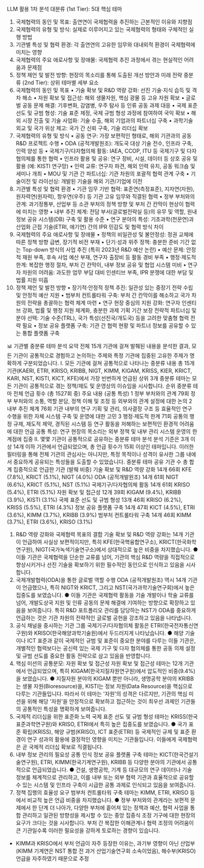 LLM 활용 1차 분석
대분류 (1st Tier): 5대 핵심 테마
1.	국제협력의 동인 및 목표: 출연연이 국제협력을 추진하는 근본적인 이유와 지향점
2.	국제협력의 유형 및 방식: 실제로 이루어지고 있는 국제협력의 형태와 구체적인 실행 방법
3.	기관별 특성 및 협력 환경: 각 출연연의 고유한 임무와 대내외적 환경이 국제협력에 미치는 영향
4.	국제협력의 주요 애로사항 및 장애물: 국제협력 추진 과정에서 겪는 현실적인 어려움과 문제점
5.	정책 제언 및 발전 방향: 현장의 목소리를 통해 도출된 개선 방안과 미래 전략
중분류 (2nd Tier): 상위 테마별 세부 요소
1. 국제협력의 동인 및 목표
•	기술 확보 및 R&D 역량 강화: 선진 기술·지식 습득 및 격차 해소
•	자원 확보 및 접근성: 해외 생물자원, 핵심 광물 등 고유 자원 확보
•	글로벌 공동 문제 해결: 기후변화, 감염병, 우주 탐사 등 인류 공동 과제 대응
•	국제 표준 선도 및 규범 형성: 기술 표준 제정, 국제 규범 형성 과정에 참여하여 국익 확보 
•	해외 시장 진출 및 기술 사업화: 기술 수출, 해외 기업과의 파트너십 구축
•	과학기술 외교 및 국가 위상 제고: 국가 간 신뢰 구축, 기술 리더십 확보
2. 국제협력의 유형 및 방식
•	공동 연구: 가장 보편적인 형태로, 해외 기관과의 공동 R&D 프로젝트 수행
•	ODA (공적개발원조): 개도국 대상 기술 전수, 인프라 구축, 인력 양성 등 
•	국제기구/다자협의체 활동: IAEA, CCOP, ITU 등 국제기구 및 다자협의체를 통한 협력
•	인프라 활용 및 공유: 연구 장비, 시설, 데이터 등 상호 공유 및 활용 (예: KISTI 연구망) 
•	인력 교류: 연구자 파견, 해외 인력 유치, 공동 워크숍 및 세미나 개최 
•	MOU 및 기관 간 파트너십: 기관 차원의 포괄적 협력 관계 구축 
•	기술이전 및 라이선싱: 개발된 기술을 해외 기관/기업에 이전 
3. 기관별 특성 및 협력 환경
•	기관 임무 기반 협력: 표준연(측정표준), 지자연(자원), 원자력연(원자력), 항우연(우주) 등 기관 고유 임무와 직결된 협력
•	정부 부처와의 관계: 과기정통부, 산업부 등 소관 부처의 정책 방향 및 부처 간 칸막이 현상이 협력에 미치는 영향 
•	내부 추진 체계: 전담 부서(글로벌전략실 등)의 유무 및 역할, 원내 정보 공유 시스템(DB) 구축 및 활용 수준 
•	연구 분야의 특성: 기초과학(천문연)과 산업화 근접 기술(ETRI, 에기연) 간의 IPR 민감도 및 협력 방식 차이
4. 국제협력의 주요 애로사항 및 장애물
•	정책의 비일관성 및 불안정성: 정권 교체에 따른 정책 방향 급변, 장기적 비전 부재
•	단기·성과 위주 정책: 충분한 준비 기간 없는 Top-down 방식의 사업 추진 (특히 2023년 R&D 예산 논란) 
•	예산 문제: 안정적 재원 부족, 후속 사업 예산 부재, 연구자 출장비 등 활동 경비 부족 
•	행정·제도적 한계: 복잡한 행정 절차, 부처 간 칸막이, 내부 정보 공유 및 협업 시스템 미비
•	연구자 차원의 어려움: 과도한 업무 부담 대비 인센티브 부족, IPR 분쟁에 대한 부담 및 법률 지원 미흡 
5. 정책 제언 및 발전 방향
•	장기적·안정적 정책 추진: 일관성 있는 중장기 전략 수립 및 안정적 예산 지원
•	범부처 컨트롤타워 구축: 부처 간 칸막이를 해소하고 국가 차원의 전략을 총괄하는 협력 체계 마련
•	연구 현장 중심의 지원 강화: 연구자 인센티브 강화, 법률 및 행정 지원 체계화, 충분한 과제 기획 기간 보장 
전략적 파트너십 및 분야 선택: 기술 수준(TRL), 국가 특성(선진국/개도국) 등을 고려한 맞춤형 협력 전략 필요
•	정보 공유 플랫폼 구축: 기관 간 협력 현황 및 파트너 정보를 공유할 수 있는 통합 플랫폼 구축
 
📊 기관별 중분류 테마 분석 요약
전체 15개 기관에 걸쳐 발췌된 내용을 분석한 결과, 모든 기관이 공통적으로 경험하고 논의하는 주제와 특정 기관에 집중된 고유한 주제가 명확하게 구분되었습니다.
I. 모든 기관에 걸쳐 공통적으로 나타나는 중분류 내용
총 15개 기관(KAERI, ETRI, KRISO, KRIBB, NIGT, KIMM, KIGAM, KRISS, KIER, KRICT, KARI, NST, KISTI, KICT, KFE)에서 가장 빈번하게 언급된 상위 3개 중분류 테마는 모든 기관이 공통적으로 겪는 정책/제도 및 운영상의 이슈임을 시사합니다.
순위	중분류 테마	전체 언급 횟수 (총 1527회 중)	주요 내용 (공통 특성)
1	정부 부처와의 관계	79회	정부 부처와의 소통, 역할 분담, 정책 이해 및 조정 등 외부와의 관계 설정에 대한 논의
2	내부 추진 체계	76회	기관 내부의 연구 기획 및 관리, 의사결정 구조 등 효율적인 연구 수행을 위한 자체 시스템 구축 및 운영에 대한 고민
3	행정·제도적 한계	71회	공통의 행정 규제, 제도적 제약, 경직된 시스템 등 연구 활동을 저해하는 보편적인 환경적 어려움에 대한 언급
공통 특성: 연구 현장의 목소리는 외부 정책 및 내부 관리 시스템 운영의 한계점에 집중
II. 몇몇 기관이 공통적으로 공유하는 중분류 테마 분석
분석 기준은 3개 이상 14개 이하 기관에서 언급되었으며, 총 언급 횟수가 15회 이상인 테마입니다. 이러한 필터링을 통해 전체 기관의 관심사는 아니지만, 특정 목적이나 성격이 유사한 그룹 내에서 중요하게 공유되는 특성들을 도출할 수 있었습니다.
중분류 테마	공유 기관 수	총 합계	집중적으로 언급한 기관 (발췌 비중)
기술 확보 및 R&D 역량 강화	14개	66회	KFE (7.8%), KRICT (5.1%), NIGT (4.0%)
ODA (공적개발원조)	14개	61회	NIGT (6.6%), KRICT (5.1%), NST (5.1%)
국제기구/다자협의체 활동	14개	61회	KRISO (5.4%), ETRI (5.1%)
자원 확보 및 접근성	12개	39회	KIGAM (9.4%), KRIBB (3.9%), KISTI (3.1%)
국제 표준 선도 및 규범 형성	13개	46회	KRISO (6.2%), KRISS (5.5%), ETRI (4.3%)
정보 공유 플랫폼 구축	14개	47회	KICT (4.5%), ETRI (3.6%), KIMM (3.7%), KRIBB (3.9%)
범부처 컨트롤타워 구축	14개	46회	KIMM (3.7%), ETRI (3.6%), KRISO (3.1%)

1. R&D 역량 강화와 국제협력 목표의 결합
기술 확보 및 R&D 역량 강화는 14개 기관이 언급하여 사실상 보편적이지만, 특히 KFE(한국핵융합연구소), KRICT(한국화학연구원), NIGT(국가녹색기술연구소)에서 상대적으로 높은 비중을 차지했습니다.
●	이들 기관은 국제협력을 단순한 교류를 넘어, 기관의 핵심 R&D 역량을 직접적으로 향상시키거나 선진 기술을 확보하기 위한 필수적인 동인으로 인식하고 있음을 시사합니다. 
2. 국제개발협력(ODA)을 통한 글로벌 역할 수행
ODA (공적개발원조) 역시 14개 기관이 언급했으나, 특히 NIGT와 KRICT, 그리고 NST(국가과학기술연구회)에서 높은 집중도를 보였습니다.
●	이들 기관은 국제협력 활동을 기술 개발이나 학술 교류를 넘어, 개발도상국 지원 및 인류 공동의 문제 해결에 기여하는 방향으로 확장하고 있음을 보여줍니다. 특히 R&D 포트폴리오 관리를 담당하는 NST가 ODA를 중요하게 언급하는 것은 기관 차원의 전략적인 글로벌 공헌을 강조하고 있음을 나타냅니다.
3. 공식 채널을 중시하는 기관 그룹
국제기구/다자협의체 활동은 ETRI(한국전자통신연구원)와 KRISO(한국해양과학기술원)에서 두드러지게 나타났습니다.
●	해양 기술이나 ICT 표준과 같이 국제적인 규범 및 표준이 중요한 분야를 다루는 이들 기관은, 개별적인 협력보다는 공신력 있는 국제 기구 및 다자 협의체를 통한 공동 의제 설정 및 규범 선도를 중요한 활동 전략으로 삼고 있음을 반영합니다.
4. 핵심 미션의 공통분모: 자원 확보 및 접근성
자원 확보 및 접근성 테마는 12개 기관에서 언급되었으며, 특히 KIGAM(한국지질자원연구원)에서 압도적인 비중(9.4%)을 보였습니다.
●	지질자원 분야의 KIGAM 뿐만 아니라, 생명공학 분야의 KRIBB는 생물 자원(Bioresource)을, KISTI는 정보 자원(Data Resource)을 핵심으로 다루는 기관들입니다. 따라서 이 테마는 '자원'의 성격은 다르지만, 기관의 핵심 미션을 위해 해당 '자원'을 안정적으로 확보하고 접근하는 것이 최우선 과제인 기관들의 공통적인 특성을 명확하게 보여줍니다.
5. 국제적 리더십을 위한 표준화 노력
국제 표준 선도 및 규범 형성 테마는 KRISS(한국표준과학연구원)와 KRISO, ETRI에서 특히 높은 집중도를 보였습니다.
●	국가 표준 확립(KRISS), 해양 규범(KRISO), ICT 표준(ETRI) 등 국제적인 규제 및 표준 환경이 연구 성과의 활용에 결정적인 영향을 미치는 기관들입니다. 이들에게 국제협력은 곧 국제적 리더십 확보로 직결됩니다.
6. 내부 정보 관리의 필요성 공통 인식
정보 공유 플랫폼 구축 테마는 KICT(한국건설기술연구원), ETRI, KIMM(한국기계연구원), KRIBB 등 다양한 분야의 기관에서 공통적으로 언급되었습니다.
●	건설, 생명공학, 기계 등 대규모의 연구 데이터나 기술 정보를 체계적으로 관리하고, 이를 내부 또는 외부 협력 기관과 효율적으로 공유할 수 있는 시스템 및 인프라 구축이 시급한 공통 과제로 인식되고 있음을 보여줍니다.
7. 정책 집행의 효율성 요구
범부처 컨트롤타워 구축 테마는 KIMM, ETRI, KRISO 등에서 비교적 높은 언급 비중을 차지했습니다.
●	정부 부처와의 관계라는 보편적 문제에서 한 단계 더 나아가, 다양한 부처에 흩어져 있는 정책과 예산, 협력 사업을 통합 관리하고 일관된 방향성을 제시할 수 있는 중앙 집중식 조정 기구에 대한 현장의 요구가 크다는 것을 시사합니다. 부처 간 복잡한 이해관계나 협력 조정의 어려움이 큰 기관일수록 이러한 필요성을 강하게 토로하는 경향이 있습니다.
- KIMM과 KRISO에서 부처 언급이 자주 등장한 이유는, 과기부 영향이 아닌 산업부(KIMM 기계연은 NST 통합 전 과거 산업기술연구회 소속이었음), 해수부(KRISO) 언급을 자주하였기 때문으로 추정
